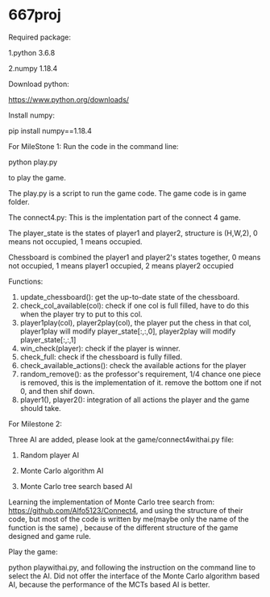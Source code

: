 # 667proj
Required package: 

1.python 3.6.8

2.numpy 1.18.4

Download python:

https://www.python.org/downloads/


Install numpy:

pip install numpy==1.18.4

For MileStone 1:
Run the code in the command line: 

python play.py 

to play the game.

The play.py is a script to run the game code. The game code is in game folder.

The connect4.py:
This is the implentation part of the connect 4 game.

The player_state is the states of player1 and player2, structure is (H,W,2), 0 means not occupied, 1 means occupied.

Chessboard is combined the player1 and player2's states together, 0 means not occupied, 1 means player1 occupied, 2 means player2 occupied

Functions:
1. update_chessboard(): get the up-to-date state of the chessboard.
2. check_col_available(col): check if one col is full filled, have to do this when the player try to put to this col.
3. player1play(col), player2play(col), the player put the chess in that col, player1play will modify player_state[:,:,0], player2play will modify player_state[:,:,1]
4. win_check(player): check if the player is winner.
5. check_full: check if the chessboard is fully filled.
6. check_available_actions(): check the available actions for the player
7. random_remove(): as the professor's requirement, 1/4 chance one piece is removed, this is the implementation of it. remove the bottom one if not 0, and then shif down.
6. player1(), player2(): integration of all actions the player and the game should take.

For Milestone 2:

Three AI are added, please look at the game/connect4withai.py file:

1. Random player AI

2. Monte Carlo algorithm AI

3. Monte Carlo tree search based AI



Learning the implementation of Monte Carlo tree search from: https://github.com/Alfo5123/Connect4, and using the structure of their code, but most of the code is written by me(maybe only the name of the function is the same) , because of the different structure of the game designed and game rule.

Play the game: 

python playwithai.py, and following the instruction on the command line to select the AI. Did not offer the interface of the Monte Carlo algorithm based AI, because the performance of the MCTs based AI is better.
